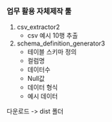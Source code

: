 ### 업무 활용 자체제작 툴

1. csv_extractor2
    - csv 예시 10행 추출
2. schema_definition_generator3
    - 테이블 스키마 정의
    - 컬럼명
    - 데이터수
    - Null값
    - 데이터 형식
    - 예시 데이터


다운로드 -> dist 폴더
